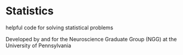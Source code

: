 # Statistics
helpful code for solving statistical problems

Developed by and for the Neuroscience Graduate Group (NGG) at the University of Pennsylvania